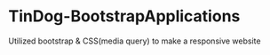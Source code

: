 # TinDog-BootstrapApplications
Utilized bootstrap &amp; CSS(media query) to make a responsive website

